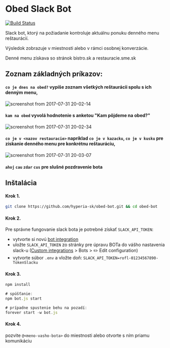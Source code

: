 # Obed Slack Bot

[![Build Status](https://travis-ci.org/hyperia-sk/obed-bot.svg?branch=master)](https://travis-ci.org/hyperia-sk/obed-bot)

Slack bot, ktorý na požiadanie kontroluje aktuálnu ponuku denného menu reštaurácií. 

Výsledok zobrazuje v miestnosti alebo v rámci osobnej konverzácie. 

Denné menu získava so stránok bistro.sk a restauracie.sme.sk

## Zoznam základných príkazov:

#### `co je dnes na obed?` vypíše zoznam všetkých reštaurácii spolu s ich denným menu,

![screenshot from 2017-07-31 20-02-14](https://user-images.githubusercontent.com/6382002/28791040-5ee569ea-762b-11e7-875b-69e4f0e00eee.png) 

#### `kam na obed` vyvolá hodnotenie s anketou "Kam pôjdeme na obed?"

![screenshot from 2017-07-31 20-02-34](https://user-images.githubusercontent.com/6382002/28791042-5ef03690-762b-11e7-90cd-7b239dec4c5d.png)

#### `co je v <nazov restauracie>` napríklad `co je v kazacku`, `co je v kusku` pre získanie denného menu pre konkrétnu reštauráciu,

![screenshot from 2017-07-31 20-03-07](https://user-images.githubusercontent.com/6382002/28791041-5eeb4450-762b-11e7-9fe0-a3220ed9017e.png)

#### `ahoj` `cau` `zdar` `cus` pre slušné pozdravenie bota


## Inštalácia 

#### Krok 1.

```bash
git clone https://github.com/hyperia-sk/obed-bot.git && cd obed-bot
```

#### Krok 2.

Pre správne fungovanie slack bota je potrebné získať `SLACK_API_TOKEN`:
- vytvorte si novú [bot integration](https://my.slack.com/services/new/bot)
- uložte `SLACK_API_TOKEN` zo stránky pre úpravu BOTa do vášho nastavenia slack-u ([Custom integrations](https://<name>.slack.com/apps/manage/custom-integrations) > Bots > :pencil2: Edit configuration)
- vytvorte súbor `.env` a vložte doň: `SLACK_API_TOKEN=rofl-01234567890-TokenSlacku`

#### Krok 3.

```js
npm install

# spúšťanie:
npm bot.js start

# prípadne spustenie behu na pozadí:
forever start -w bot.js 
```

#### Krok 4.

pozvite `@<meno-vasho-bota>` do miestnosti alebo otvorte s ním priamu komunikáciu



